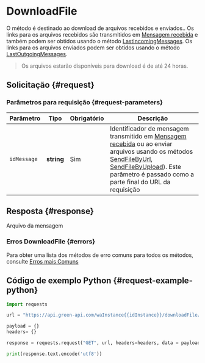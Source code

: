 # DownloadFile

O método é destinado ao download de arquivos recebidos e enviados..
Os links para os arquivos recebidos são transmitidos em [Mensagem recebida](../notifications-format/incoming-message/Webhook-IncomingMessageReceived.md) e também podem ser obtidos usando o método [LastIncomingMessages](../../../api/journals/LastIncomingMessages.md).
Os links para os arquivos enviados podem ser obtidos usando o método [LastOutgoingMessages](../../../api/journals/LastOutgoingMessages.md).

> Os arquivos estarão disponíveis para download é de até 24 horas.

## Solicitação {#request}

### Parâmetros para requisição {#request-parameters}

Parâmetro | Tipo | Obrigatório | Descrição
----- | ----- | ----- | -----
`idMessage` | **string** | Sim | Identificador de mensagem transmitido em [Mensagem recebida](../notifications-format/incoming-message/Webhook-IncomingMessageReceived.md) ou ao enviar arquivos usando os métodos [SendFileByUrl](../../../api/sending/SendFileByUrl.md), [SendFileByUpload](../../../api/sending/SendFileByUpload.md)). Este parâmetro é passado como a parte final do URL da requisição

## Resposta {#response}

Arquivo da mensagem

### Erros DownloadFile {#errors}

Para obter uma lista dos métodos de erro comuns para todos os métodos, consulte [Erros mais Comuns](../../common-errors.md)

## Código de exemplo Python  {#request-example-python}

```python
import requests

url = "https://api.green-api.com/waInstance{{idInstance}}/downloadFile/{{idMessage}}"

payload = {}
headers= {}

response = requests.request("GET", url, headers=headers, data = payload)

print(response.text.encode('utf8'))
```